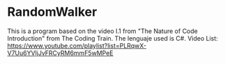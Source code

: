 # RandomWalker
This is a program based on the video I.1 from "The Nature of Code Introduction" from The Coding Train.
The lenguaje used is C#.
Video List:
https://www.youtube.com/playlist?list=PLRqwX-V7Uu6YVljJvFRCyRM6mmF5wMPeE
